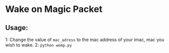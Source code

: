 # Wake on Magic Packet

## Usage:

1: Change the value of `mac_adress` to the mac address of your imac, mac you wish to wake.
2: `python womp.py`

